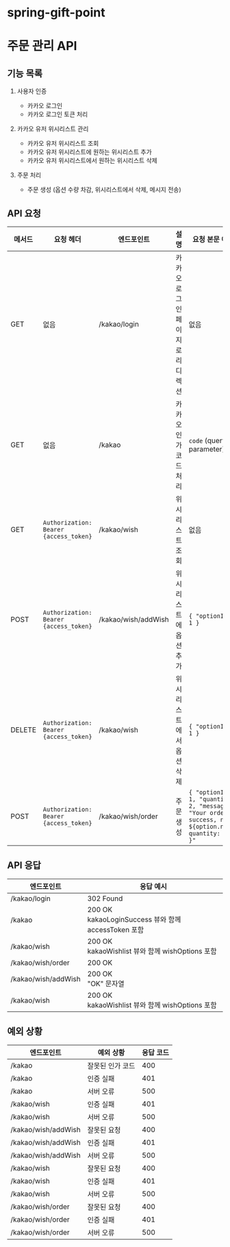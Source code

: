 # spring-gift-point

# 주문 관리 API

## 기능 목록

1. 사용자 인증
    - 카카오 로그인
    - 카카오 로그인 토큰 처리


2. 카카오 유저 위시리스트 관리
    - 카카오 유저 위시리스트 조회
    - 카카오 유저 위시리스트에 원하는 위시리스트 추가
    - 카카오 유저 위시리스트에서 원하는 위시리스트 삭제


3. 주문 처리
    - 주문 생성 (옵션 수량 차감, 위시리스트에서 삭제, 메시지 전송)


## API 요청

| 메서드 | 요청 헤더                                      | 엔드포인트               | 설명                             | 요청 본문 예시                                                                                              |
|--------|------------------------------------------------|--------------------------|----------------------------------|-------------------------------------------------------------------------------------------------------|
| GET    | 없음                                           | /kakao/login             | 카카오 로그인 페이지로 리디렉션 | 없음                                                                                                    |
| GET    | 없음                                           | /kakao                   | 카카오 인가 코드 처리            | `code` (query parameter)                                                                              |
| GET    | `Authorization: Bearer {access_token}`         | /kakao/wish              | 위시리스트 조회                  | 없음                                                                                                    |
| POST   | `Authorization: Bearer {access_token}`         | /kakao/wish/addWish      | 위시리스트에 옵션 추가           | `{ "optionId": 1 }`                                                                                   |
| DELETE | `Authorization: Bearer {access_token}`         | /kakao/wish              | 위시리스트에서 옵션 삭제         | `{ "optionId": 1 }`                                                                                   |
| POST   | `Authorization: Bearer {access_token}`         | /kakao/wish/order        | 주문 생성                        | `{ "optionId": 1, "quantity": 2, "message": "Your order success, name: ${option.name} quantity: 10 }"` |


## API 응답

| 엔드포인트               | 응답 예시                                       |
|--------------------------|------------------------------------------------|
| /kakao/login             | 302 Found                                       |
| /kakao                   | 200 OK<br>kakaoLoginSuccess 뷰와 함께 accessToken 포함|
| /kakao/wish              | 200 OK<br>kakaoWishlist 뷰와 함께 wishOptions 포함 |
| /kakao/wish/order        | 200 OK                                          |
| /kakao/wish/addWish      | 200 OK<br>"OK" 문자열                           |
| /kakao/wish              | 200 OK<br>kakaoWishlist 뷰와 함께 wishOptions 포함 |

## 예외 상황

| 엔드포인트               | 예외 상황                     | 응답 코드 |
|--------------------------|-------------------------------|-----------|
| /kakao                   | 잘못된 인가 코드              | 400       | 
| /kakao                   | 인증 실패                     | 401       |
| /kakao                   | 서버 오류                     | 500       |
| /kakao/wish              | 인증 실패                     | 401       |
| /kakao/wish              | 서버 오류                     | 500       | 
| /kakao/wish/addWish      | 잘못된 요청                   | 400       | 
| /kakao/wish/addWish      | 인증 실패                     | 401       |
| /kakao/wish/addWish      | 서버 오류                     | 500       |
| /kakao/wish              | 잘못된 요청                   | 400       | 
| /kakao/wish              | 인증 실패                     | 401       |
| /kakao/wish              | 서버 오류                     | 500       |
| /kakao/wish/order        | 잘못된 요청                   | 400       | 
| /kakao/wish/order        | 인증 실패                     | 401       |
| /kakao/wish/order        | 서버 오류                     | 500       |